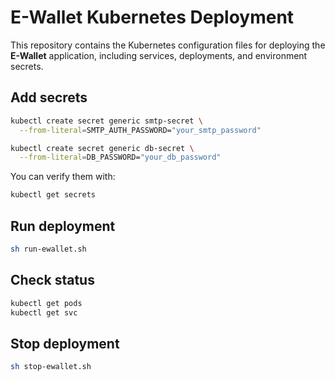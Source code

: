 # E-Wallet Kubernetes Deployment

This repository contains the Kubernetes configuration files for deploying the **E-Wallet** application, including services, deployments, and environment secrets.

## Add secrets

```bash
kubectl create secret generic smtp-secret \
  --from-literal=SMTP_AUTH_PASSWORD="your_smtp_password"

kubectl create secret generic db-secret \
  --from-literal=DB_PASSWORD="your_db_password"
```

You can verify them with:

```bash
kubectl get secrets
```

## Run deployment

```bash
sh run-ewallet.sh
```

## Check status

```bash
kubectl get pods
kubectl get svc
```

## Stop deployment

```bash
sh stop-ewallet.sh
```

